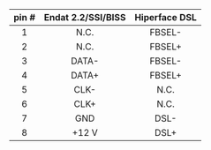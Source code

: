 | **pin #** | **Endat 2.2/SSI/BISS** | **Hiperface DSL** |
| :---: | :---: | :---: |
| 1 | N.C. | FBSEL- |
| 2 | N.C. | FBSEL+ |
| 3 | DATA- | FBSEL- |
| 4 | DATA+ | FBSEL+ |
| 5 | CLK- | N.C. |
| 6 | CLK+ | N.C. |
| 7 | GND | DSL- |
| 8 | +12 V | DSL+ |
